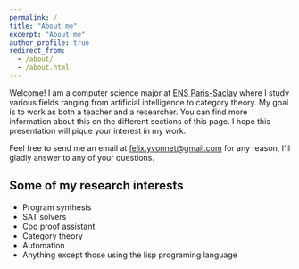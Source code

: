 ```yaml
---
permalink: /
title: "About me"
excerpt: "About me"
author_profile: true
redirect_from: 
  - /about/
  - /about.html
---
```


Welcome! I am a computer science major at [ENS Paris-Saclay](https://ens-paris-saclay.fr/en) where I study various fields ranging from artificial intelligence to category theory. My goal is to work as both a teacher and a researcher. You can find more information about this on the different sections of this page. I hope this presentation will pique your interest in my work.

Feel free to send me an email at [felix.yvonnet@gmail.com](mailto:felix.yvonnet@gmail.com) for any reason, I'll gladly answer to any of your questions.


Some of my research interests
------
- Program synthesis
- SAT solvers
- Coq proof assistant
- Category theory
- Automation
- Anything except those using the lisp programing language
